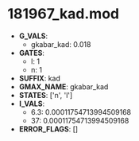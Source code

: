 # 181967_kad.mod

- **G_VALS**:
  - gkabar_kad: 0.018
- **GATES**:
  - l: 1
  - n: 1
- **SUFFIX**: kad
- **GMAX_NAME**: gkabar_kad
- **STATES**: ['n', 'l']
- **I_VALS**:
  - 6.3: 0.00011754713994509168
  - 37: 0.00011754713994509168
- **ERROR_FLAGS**: []

